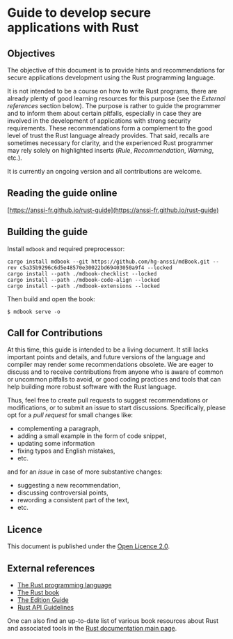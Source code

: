 # Guide to develop secure applications with Rust

## Objectives

The objective of this document is to provide hints and recommendations for
secure applications development using the Rust programming language.

It is not intended to be a course on how to write Rust programs, there are
already plenty of good learning resources for this purpose (see the *External
references* section below). The purpose is rather to guide the programmer and to
inform them about certain pitfalls, especially in case they are involved in the
development of applications with strong security requirements.  These
recommendations form a complement to the good level of trust the Rust language
already provides. That said, recalls are sometimes necessary for clarity, and
the experienced Rust programmer may rely solely on highlighted inserts
(*Rule*, *Recommendation*, *Warning*, etc.).

It is currently an ongoing version and all contributions are welcome.

## Reading the guide online

[https://anssi-fr.github.io/rust-guide](https://anssi-fr.github.io/rust-guide)

## Building the guide

Install `mdbook` and required preprocessor:

```
cargo install mdbook --git https://github.com/hg-anssi/mdBook.git --rev c5a35b9296c6d5e48570e30022bd69403050a9f4 --locked
cargo install --path ./mdbook-checklist --locked
cargo install --path ./mdbook-code-align --locked
cargo install --path ./mdbook-extensions --locked
```

Then build and open the book:

```
$ mdbook serve -o
```

## Call for Contributions

At this time, this guide is intended to be a living document. It still lacks
important points and details, and future versions of the language and compiler
may render some recommendations obsolete. We are eager to discuss and to receive
contributions from anyone who is aware of common or uncommon pitfalls to avoid,
or good coding practices and tools that can help building more robust software
with the Rust language.

Thus, feel free to create pull requests to suggest recommendations or
modifications, or to submit an issue to start discussions. Specifically, please
opt for a *pull request* for small changes like:

 - complementing a paragraph,
 - adding a small example in the form of code snippet,
 - updating some information 
 - fixing typos and English mistakes,
 - etc.

and for an *issue* in case of more substantive changes:

 - suggesting a new recommendation,
 - discussing controversial points,
 - rewording a consistent part of the text,
 - etc.

## Licence

This document is published under the [Open Licence 2.0](LICENCE.md).

## External references

- [The Rust programming language](https://www.rust-lang.org)
- [The Rust book](https://doc.rust-lang.org/stable/book)
- [The Edition Guide](https://doc.rust-lang.org/edition-guide/)
- [Rust API Guidelines](https://rust-lang.github.io/api-guidelines)

One can also find an up-to-date list of various book resources about Rust and
associated tools in the [Rust documentation main
page](https://doc.rust-lang.org).
